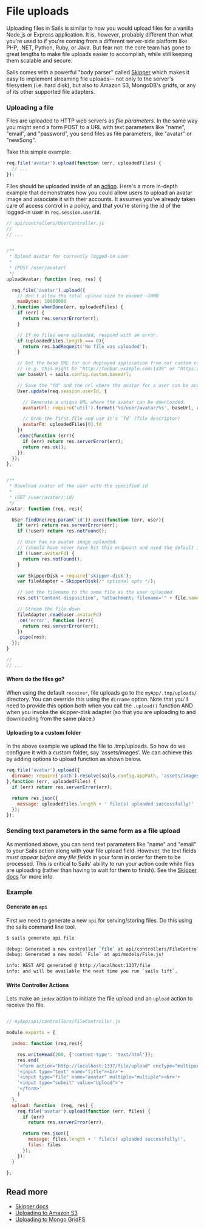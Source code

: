 # File uploads

Uploading files in Sails is similar to how you would upload files for a vanilla Node.js or Express application.  It is, however, probably different than what you're used to if you're coming from a different server-side platform like PHP, .NET, Python, Ruby, or Java.  But fear not: the core team has gone to great lengths to make file uploads easier to accomplish, while still keeping them scalable and secure.

Sails comes with a powerful "body parser" called [Skipper](https://github.com/balderdashy/skipper) which makes it easy to implement streaming file uploads-- not only to the server's filesystem (i.e. hard disk), but also to Amazon S3, MongoDB's gridfs, or any of its other supported file adapters.



### Uploading a file

Files are uploaded to HTTP web servers as _file parameters_.  In the same way you might send a form POST to a URL with text parameters like "name", "email", and "password", you send files as file parameters, like "avatar" or "newSong".

Take this simple example:

```javascript
req.file('avatar').upload(function (err, uploadedFiles) {
  // ...
});
```

Files should be uploaded inside of an [action](https://sailsjs.com/documentation/concepts/actions-and-controllers).  Here's a more in-depth example that demonstrates how you could allow users to upload an avatar image and associate it with their accounts.  It assumes you've already taken care of access control in a policy, and that you're storing the id of the logged-in user in `req.session.userId`.

```javascript
// api/controllers/UserController.js
//
// ...


/**
 * Upload avatar for currently logged-in user
 *
 * (POST /user/avatar)
 */
uploadAvatar: function (req, res) {

  req.file('avatar').upload({
    // don't allow the total upload size to exceed ~10MB
    maxBytes: 10000000
  },function whenDone(err, uploadedFiles) {
    if (err) {
      return res.serverError(err);
    }

    // If no files were uploaded, respond with an error.
    if (uploadedFiles.length === 0){
      return res.badRequest('No file was uploaded');
    }

    // Get the base URL for our deployed application from our custom config
    // (e.g. this might be "http://foobar.example.com:1339" or "https://example.com")
    var baseUrl = sails.config.custom.baseUrl;

    // Save the "fd" and the url where the avatar for a user can be accessed
    User.update(req.session.userId, {

      // Generate a unique URL where the avatar can be downloaded.
      avatarUrl: require('util').format('%s/user/avatar/%s', baseUrl, req.session.userId),

      // Grab the first file and use it's `fd` (file descriptor)
      avatarFd: uploadedFiles[0].fd
    })
    .exec(function (err){
      if (err) return res.serverError(err);
      return res.ok();
    });
  });
},


/**
 * Download avatar of the user with the specified id
 *
 * (GET /user/avatar/:id)
 */
avatar: function (req, res){

  User.findOne(req.param('id')).exec(function (err, user){
    if (err) return res.serverError(err);
    if (!user) return res.notFound();

    // User has no avatar image uploaded.
    // (should have never have hit this endpoint and used the default image)
    if (!user.avatarFd) {
      return res.notFound();
    }

    var SkipperDisk = require('skipper-disk');
    var fileAdapter = SkipperDisk(/* optional opts */);

    // set the filename to the same file as the user uploaded
    res.set("Content-disposition", "attachment; filename='" + file.name + "'");

    // Stream the file down
    fileAdapter.read(user.avatarFd)
    .on('error', function (err){
      return res.serverError(err);
    })
    .pipe(res);
  });
}

//
// ...
```




#### Where do the files go?
When using the default `receiver`, file uploads go to the `myApp/.tmp/uploads/` directory.  You can override this using the `dirname` option.  Note that you'll need to provide this option both when you call the `.upload()` function AND when you invoke the skipper-disk adapter (so that you are uploading to and downloading from the same place.)


#### Uploading to a custom folder
In the above example we upload the file to .tmp/uploads. So how do we configure it with a custom folder, say ‘assets/images’. We can achieve this by adding options to upload function as shown below.

```javascript
req.file('avatar').upload({
  dirname: require('path').resolve(sails.config.appPath, 'assets/images')
},function (err, uploadedFiles) {
  if (err) return res.serverError(err);

  return res.json({
    message: uploadedFiles.length + ' file(s) uploaded successfully!'
  });
});
```

### Sending text parameters in the same form as a file upload

As mentioned above, you can send text parameters like "name" and "email" to your Sails action along with your file upload field.  However, the text fields _must appear before any file fields_ in your form in order for them to be processed.  This is critical to Sails' ability to run your action code while files are uploading (rather than having to wait for them to finish). See the [Skipper docs](https://github.com/balderdashy/skipper#text-parameters) for more info.

### Example

#### Generate an `api`
First we need to generate a new `api` for serving/storing files.  Do this using the sails command line tool.

```sh
$ sails generate api file

debug: Generated a new controller `file` at api/controllers/FileController.js!
debug: Generated a new model `File` at api/models/File.js!

info: REST API generated @ http://localhost:1337/file
info: and will be available the next time you run `sails lift`.
```

#### Write Controller Actions

Lets make an `index` action to initiate the file upload and an `upload` action to receive the file.

```javascript

// myApp/api/controllers/FileController.js

module.exports = {

  index: function (req,res){

    res.writeHead(200, {'content-type': 'text/html'});
    res.end(
    '<form action="http://localhost:1337/file/upload" enctype="multipart/form-data" method="post">'+
    '<input type="text" name="title"><br>'+
    '<input type="file" name="avatar" multiple="multiple"><br>'+
    '<input type="submit" value="Upload">'+
    '</form>'
    )
  },
  upload: function  (req, res) {
    req.file('avatar').upload(function (err, files) {
      if (err)
        return res.serverError(err);

      return res.json({
        message: files.length + ' file(s) uploaded successfully!',
        files: files
      });
    });
  }

};
```

## Read more

+ [Skipper docs](https://github.com/balderdashy/skipper)
+ [Uploading to Amazon S3](https://sailsjs.com/documentation/concepts/file-uploads/uploading-to-s-3)
+ [Uploading to Mongo GridFS](https://sailsjs.com/documentation/concepts/file-uploads/uploading-to-grid-fs)



<docmeta name="displayName" value="File uploads">
